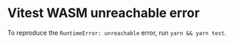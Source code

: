 # Vitest WASM unreachable error

To reproduce the `RuntimeError: unreachable` error, run `yarn && yarn test`.
